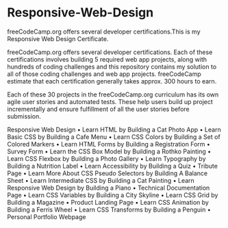 # Responsive-Web-Design
freeCodeCamp.org offers several developer certifications.This is my Responsive Web Design Certificate.
 


freeCodeCamp.org offers several developer certifications. Each of these certifications involves building 5 required web app projects, along with hundreds of coding challenges and this repository contains my solution to all of those coding challenges and web app projects. freeCodeCamp estimate that each certification generally takes approx. 300 hours to earn.

Each of these 30 projects in the freeCodeCamp.org curriculum has its own agile user stories and automated tests. These help users build up project incrementally and ensure fulfillment of all the user stories before submission.



Responsive Web Design
•	Learn HTML by Building a Cat Photo App
•	Learn Basic CSS by Building a Cafe Menu
•	Learn CSS Colors by Building a Set of Colored Markers
•	Learn HTML Forms by Building a Registration Form
•	Survey Form
•	Learn the CSS Box Model by Building a Rothko Painting
•	Learn CSS Flexbox by Building a Photo Gallery
•	Learn Typography by Building a Nutrition Label
•	Learn Accessibility by Building a Quiz
•	Tribute Page
•	Learn More About CSS Pseudo Selectors by Building A Balance Sheet
•	Learn Intermediate CSS by Building a Cat Painting
•	Learn Responsive Web Design by Building a Piano
•	Technical Documentation Page
•	Learn CSS Variables by Building a City Skyline
•	Learn CSS Grid by Building a Magazine
•	Product Landing Page
•	Learn CSS Animation by Building a Ferris Wheel
•	Learn CSS Transforms by Building a Penguin
•	Personal Portfolio Webpage
